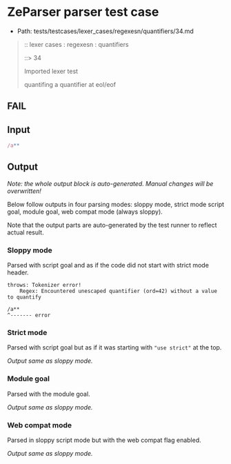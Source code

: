 # ZeParser parser test case

- Path: tests/testcases/lexer_cases/regexesn/quantifiers/34.md

> :: lexer cases : regexesn : quantifiers
>
> ::> 34
>
> Imported lexer test
>
> quantifing a quantifier at eol/eof

## FAIL

## Input

`````js
/a**
`````

## Output

_Note: the whole output block is auto-generated. Manual changes will be overwritten!_

Below follow outputs in four parsing modes: sloppy mode, strict mode script goal, module goal, web compat mode (always sloppy).

Note that the output parts are auto-generated by the test runner to reflect actual result.

### Sloppy mode

Parsed with script goal and as if the code did not start with strict mode header.

`````
throws: Tokenizer error!
    Regex: Encountered unescaped quantifier (ord=42) without a value to quantify

/a**
^------- error
`````

### Strict mode

Parsed with script goal but as if it was starting with `"use strict"` at the top.

_Output same as sloppy mode._

### Module goal

Parsed with the module goal.

_Output same as sloppy mode._

### Web compat mode

Parsed in sloppy script mode but with the web compat flag enabled.

_Output same as sloppy mode._
